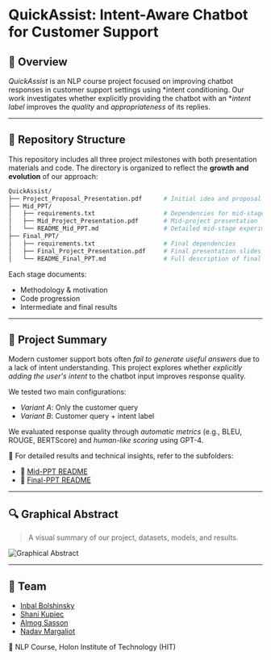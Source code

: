 # QuickAssist: Intent-Aware Chatbot for Customer Support

## 🧠 Overview

*QuickAssist* is an NLP course project focused on improving chatbot responses in customer support settings using *intent conditioning. Our work investigates whether explicitly providing the chatbot with an **intent label* improves the *quality* and *appropriateness* of its replies.

---

## 📂 Repository Structure

This repository includes all three project milestones with both presentation materials and code. The directory is organized to reflect the **growth and evolution** of our approach:

```bash
QuickAssist/
├── Project_Proposal_Presentation.pdf      # Initial idea and proposal
├── Mid_PPT/
│   ├── requirements.txt                   # Dependencies for mid-stage code
│   ├── Mid_Project_Presentation.pdf       # Mid-project presentation
│   └── README_Mid_PPT.md                  # Detailed mid-stage experiment overview
├── Final_PPT/
│   ├── requirements.txt                   # Final dependencies
│   ├── Final_Project_Presentation.pdf     # Final presentation slides
│   └── README_Final_PPT.md                # Full description of final model, experiments, and results
```

Each stage documents:

* Methodology & motivation
* Code progression
* Intermediate and final results

---

## 🎯 Project Summary

Modern customer support bots often *fail to generate useful answers* due to a lack of intent understanding. This project explores whether *explicitly adding the user's intent* to the chatbot input improves response quality.

We tested two main configurations:

* *Variant A*: Only the customer query
* *Variant B*: Customer query + intent label

We evaluated response quality through *automatic metrics* (e.g., BLEU, ROUGE, BERTScore) and *human-like scoring* using GPT-4.

🧪 For detailed results and technical insights, refer to the subfolders:

* 🔗 [Mid-PPT README](https://github.com/shaniKupiec/QuickAssist/blob/main/Mid_PPT/README_Mid_PPT.md)
* 🔗 [Final-PPT README](https://github.com/shaniKupiec/QuickAssist/blob/main/Final_PPT/README_Final_PPT.md)

---

## 🔍 Graphical Abstract

> A visual summary of our project, datasets, models, and results.

![Graphical Abstract](https://github.com/user-attachments/assets/0d0d9f3c-bef1-4430-939f-4c65823a5468)

---

## 👥 Team

* [Inbal Bolshinsky](https://github.com/InbalBolshinsky)
* [Shani Kupiec](https://github.com/shaniKupiec)
* [Almog Sasson](https://github.com/Almog-Sasson)
* [Nadav Margaliot](https://github.com/NadavMargaliot)

📍 NLP Course, Holon Institute of Technology (HIT)
